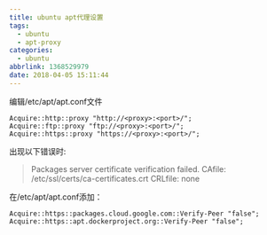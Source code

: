 ```yaml
---
title: ubuntu apt代理设置
tags:
  - ubuntu
  - apt-proxy
categories:
  - ubuntu
abbrlink: 1368529979
date: 2018-04-05 15:11:44
---
```

编辑/etc/apt/apt.conf文件
<!-- more -->
```
Acquire::http::proxy "http://<proxy>:<port>/";
Acquire::ftp::proxy "ftp://<proxy>:<port>/";
Acquire::https::proxy "https://<proxy>:<port>/";
```
出现以下错误时:
> Packages  server certificate verification failed. CAfile: /etc/ssl/certs/ca-certificates.crt CRLfile: none

在/etc/apt/apt.conf添加：
```
Acquire::https::packages.cloud.google.com::Verify-Peer "false";
Acquire::https::apt.dockerproject.org::Verify-Peer "false";
```